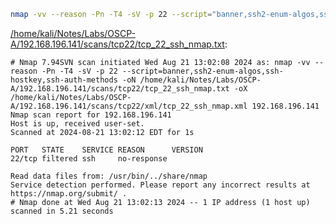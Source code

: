 ```bash
nmap -vv --reason -Pn -T4 -sV -p 22 --script="banner,ssh2-enum-algos,ssh-hostkey,ssh-auth-methods" -oN "/home/kali/Notes/Labs/OSCP-A/192.168.196.141/scans/tcp22/tcp_22_ssh_nmap.txt" -oX "/home/kali/Notes/Labs/OSCP-A/192.168.196.141/scans/tcp22/xml/tcp_22_ssh_nmap.xml" 192.168.196.141
```

[/home/kali/Notes/Labs/OSCP-A/192.168.196.141/scans/tcp22/tcp_22_ssh_nmap.txt](file:///home/kali/Notes/Labs/OSCP-A/192.168.196.141/scans/tcp22/tcp_22_ssh_nmap.txt):

```
# Nmap 7.94SVN scan initiated Wed Aug 21 13:02:08 2024 as: nmap -vv --reason -Pn -T4 -sV -p 22 --script=banner,ssh2-enum-algos,ssh-hostkey,ssh-auth-methods -oN /home/kali/Notes/Labs/OSCP-A/192.168.196.141/scans/tcp22/tcp_22_ssh_nmap.txt -oX /home/kali/Notes/Labs/OSCP-A/192.168.196.141/scans/tcp22/xml/tcp_22_ssh_nmap.xml 192.168.196.141
Nmap scan report for 192.168.196.141
Host is up, received user-set.
Scanned at 2024-08-21 13:02:12 EDT for 1s

PORT   STATE    SERVICE REASON      VERSION
22/tcp filtered ssh     no-response

Read data files from: /usr/bin/../share/nmap
Service detection performed. Please report any incorrect results at https://nmap.org/submit/ .
# Nmap done at Wed Aug 21 13:02:13 2024 -- 1 IP address (1 host up) scanned in 5.21 seconds

```

